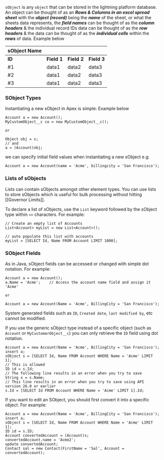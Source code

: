 `sObject` is any `object` that can be stored in the lightning platform database. An object can be thought of as an ***Rows & Columns in an excel spread sheet*** with the ***object (record)*** being the ***name*** of the sheet, or what the sheets data represents, the ***field names*** can be thought of as the ***column headers*** & the individual record IDs data can be thought of as the ***row headers*** & the data can be thought of as the  ***individual cells*** within the ***rows*** of data. Example below

| **sObject Name**        |      |     |         |
| ------------ | ------- | ------- | ------- |
| **ID**           | **Field 1** | **Field 2** | **Field 3** |
| #1           | data1   | data2   | data3   |
| #2           | data1   | data2   | data3   |
| #3           | data1   | data2   | data3   |

### SObject Types

Instantiating a new sObject in Apex is simple: Example below
``` apex
Account a = new Account();
MyCustomObject__c co = new MyCustomObject__c();

or 

Object obj = s;
// and
a = (Account)obj;

```


we can specify initial field values when instantiating a new sObject e.g.
```
Account a = new Account(name = 'Acme', billingcity = 'San Francisco');
```
### Lists of sObjects
Lists can contain sObjects amongst other element types. You can use lists to store sObjects which is useful for bulk processing without hitting [[Governor Limits]]. 

To declare a list of sObjects, use the `List` keyword followed by the sObject type within `<>` characters. For example:
```apex
// Create an empty list of Accounts
List<Account> myList = new List<Account>();

// auto populate this list with accounts
myList = [SELECT Id, Name FROM Account LIMIT 1000];
```

### SObject Fields

As in Java, sObject fields can be accessed or changed with simple dot notation. For example:
``` apex
Account a = new Account();
a.Name = 'Acme';    // Access the account name field and assign it 'Acme'

or 

Account a = new Account(Name = 'Acme', BillingCity = 'San Francisco');
```

System generated fields such as `ID`, `Created date`, `last modified by`, etc cannot be modified. 

If you use the generic sObject type instead of a specific object (such as `Account` or `MyCustomerObject__c`) you can only retrieve the `ID` field using dot notation. 
``` apex
Account a = new Account(Name = 'Acme', BillingCity = 'San Francisco');
insert a;
sObject s = [SELECT Id, Name FROM Account WHERE Name = 'Acme' LIMIT 1];
// This is allowed
ID id = s.Id;
// The following line results in an error when you try to save
String x = s.Name;
// This line results in an error when you try to save using API version 26.0 or earlier
s.Id = [SELECT Id FROM Account WHERE Name = 'Acme' LIMIT 1].Id;
```
If you want to edit an SObject, you should first convert it into a specific object. For example:
``` apex
Account a = new Account(Name = 'Acme', BillingCity = 'San Francisco');
insert a;
sObject s = [SELECT Id, Name FROM Account WHERE Name = 'Acme' LIMIT 1];
ID id = s.ID;
Account convertedAccount = (Account)s;
convertedAccount.name = 'Acme2';
update convertedAccount;
Contact sal = new Contact(FirstName = 'Sal', Account = convertedAccount);
```
